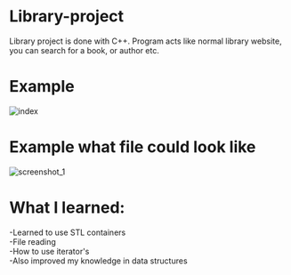 # Library-project
Library project is done with C++. Program acts like normal library website, you can search for a book, or author etc.

# Example
![index](https://user-images.githubusercontent.com/46870929/53915978-b42b6f80-4069-11e9-936c-93677469fdec.png)  
  
# Example what file could look like
![screenshot_1](https://user-images.githubusercontent.com/46870929/53916475-f0ab9b00-406a-11e9-9c2e-3c143d959ef0.jpg)

# What I learned:
 -Learned to use STL containers  
 -File reading  
 -How to use iterator's  
 -Also improved my knowledge in data structures
